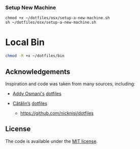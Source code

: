 ### Setup New Machine

```
chmod +x ~/dotfiles/osx/setup-a-new-machine.sh
sh ~/dotfiles/osx/setup-a-new-machine.sh

```

# Local Bin

```sh
chmod -R +x ~/dotfiles/bin
```

## Acknowledgements

Inspiration and code was taken from many sources, including:

- [Addy Osmani's](https://github.com/addyosmani)
  [dotfiles](https://github.com/addyosmani/dotfiles/)
- [Cătălin’s](https://github.com/alrra)
  [dotfiles](https://github.com/alrra/dotfiles)

  - https://github.com/nicknisi/dotfiles

## License

The code is available under the [MIT license](https://en.wikipedia.org/wiki/MIT_License).
